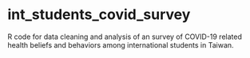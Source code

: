 # int_students_covid_survey
R code for data cleaning and analysis of an survey of COVID-19 related health beliefs and behaviors among international students in Taiwan. 
